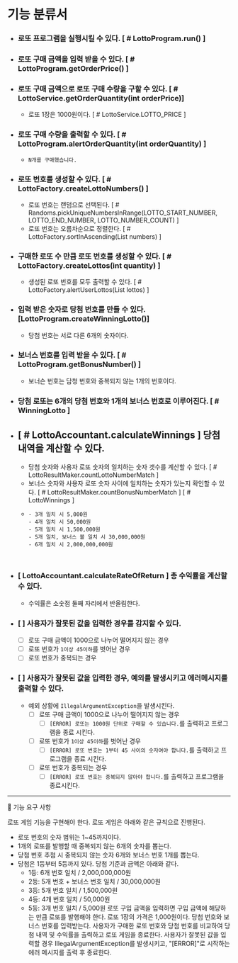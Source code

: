 # 기능 분류서
- ### 로또 프로그램을 실행시킬 수 있다. [ # LottoProgram.run() ]
- ### 로또 구매 금액을 입력 받을 수 있다. [ # LottoProgram.getOrderPrice() ]
- ### 로또 구매 금액으로 로또 구매 수량을 구할 수 있다. [ # LottoService.getOrderQuantity(int orderPrice)]
  - 로또 1장은 1000원이다. [ # LottoService.LOTTO_PRICE ]
- ### 로또 구매 수량을 출력할 수 있다. [ # LottoProgram.alertOrderQuantity(int orderQuantity) ]
  - `N개를 구매했습니다.` 
- ### 로또 번호를 생성할 수 있다. [ # LottoFactory.createLottoNumbers() ]
  - 로또 번호는 랜덤으로 선택된다. [ # Randoms.pickUniqueNumbersInRange(LOTTO_START_NUMBER, LOTTO_END_NUMBER, LOTTO_NUMBER_COUNT) ]
  - 로또 번호는 오름차순으로 정렬한다. [ # LottoFactory.sortInAscending(List<Integer> numbers) ]
- ### 구매한 로또 수 만큼 로또 번호를 생성할 수 있다. [ # LottoFactory.createLottos(int quantity) ]
  - 생성된 로또 번호를 모두 출력할 수 있다. [ # LottoFactory.alertUserLottos(List<Lotto> lottos) ]
- ### 입력 받은 숫자로 당첨 번호를 만들 수 있다. [LottoProgram.createWinningLotto()]
  - 당첨 번호는 서로 다른 6개의 숫자이다.
- ### 보너스 번호를 입력 받을 수 있다. [ # LottoProgram.getBonusNumber() ]
  - 보너슨 번호는 담청 번호와 중복되지 않는 1개의 번호이다.
- ### 당첨 로또는 6개의 당첨 번호와 1개의 보너스 번호로 이루어진다. [ # WinningLotto ]
- ## [ # LottoAccountant.calculateWinnings ] 당첨 내역을 계산할 수 있다.
  - 당첨 숫자와 사용자 로또 숫자의 일치하는 숫자 갯수를 계산할 수 있다. [ # LottoResultMaker.countLottoNumberMatch ]
  - 보너스 숫자와 사용자 로또 숫자 사이에 일치하는 숫자가 있는지 확인할 수 있다. [ # LottoResultMaker.countBonusNumberMatch ]
  [ # LottoWinnings ]
  - ```
    - 3개 일치 시 5,000원
    - 4개 일치 시 50,000원
    - 5개 일치 시 1,500,000원
    - 5개 일치, 보너스 볼 일치 시 30,000,000원
    - 6개 일치 시 2,000,000,000원
  ```
    

- ### [ LottoAccountant.calculateRateOfReturn ] 총 수익률을 계산할 수 있다.
  - 수익률은 소숫점 둘째 자리에서 반올림한다.

- ### [  ] 사용자가 잘못된 값을 입력한 경우를 감지할 수 있다.
    - [  ] 로또 구매 금액이 1000으로 나누어 떨어지지 않는 경우
    - [  ] 로또 번호가 `1이상 45이하`를 벗어난 경우
    - [  ] 로또 번호가 중복되는 경우
- ### [  ] 사용자가 잘못된 값을 입력한 경우, 예외를 발생시키고 에러메시지를 출력할 수 있다.
    - 예외 상황에 `IllegalArgumentException`을 발생시킨다.
      - [  ] 로또 구매 금액이 1000으로 나누어 떨어지지 않는 경우
        - [  ] `[ERROR] 로또는 1000원 단위로 구매할 수 있습니다.`를 출력하고 프로그램을 종료 시킨다.
      - [  ] 로또 번호가 `1이상 45이하`를 벗어난 경우    
        - [  ] `[ERROR] 로또 번호는 1부터 45 사이의 숫자여야 합니다.`를 출력하고 프로그램을 종료 시킨다.
      - [  ] 로또 번호가 중복되는 경우
        - [  ] `[ERROR] 로또 번호는 중복되지 않아야 합니다.`를 출력하고 프로그램을 종료시킨다.

***
🚀 기능 요구 사항

로또 게임 기능을 구현해야 한다. 로또 게임은 아래와 같은 규칙으로 진행된다.

- 로또 번호의 숫자 범위는 1~45까지이다.
- 1개의 로또를 발행할 때 중복되지 않는 6개의 숫자를 뽑는다.
- 당첨 번호 추첨 시 중복되지 않는 숫자 6개와 보너스 번호 1개를 뽑는다.
- 당첨은 1등부터 5등까지 있다. 당첨 기준과 금액은 아래와 같다.
    - 1등: 6개 번호 일치 / 2,000,000,000원
    - 2등: 5개 번호 + 보너스 번호 일치 / 30,000,000원
    - 3등: 5개 번호 일치 / 1,500,000원
    - 4등: 4개 번호 일치 / 50,000원
    - 5등: 3개 번호 일치 / 5,000원
      로또 구입 금액을 입력하면 구입 금액에 해당하는 만큼 로또를 발행해야 한다.
      로또 1장의 가격은 1,000원이다.
      당첨 번호와 보너스 번호를 입력받는다.
      사용자가 구매한 로또 번호와 당첨 번호를 비교하여 당첨 내역 및 수익률을 출력하고 로또 게임을 종료한다.
      사용자가 잘못된 값을 입력할 경우 IllegalArgumentException를 발생시키고, "[ERROR]"로 시작하는 에러 메시지를 출력 후 종료한다.